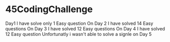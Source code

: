 # 45CodingChallenge
Day1 I have solve only 1 Easy question
On Day 2 I have solved 14 Easy questions 
On Day 3 I have solved 12 Easy questions
On Day 4 I have solved 12 Easy question
Unfortunatly i wasn't able to solve a signle on Day 5
